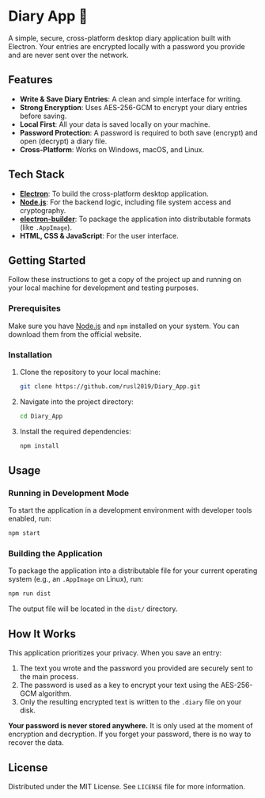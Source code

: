 # Diary App 📝

A simple, secure, cross-platform desktop diary application built with Electron. Your entries are encrypted locally with a password you provide and are never sent over the network.

## Features

- **Write & Save Diary Entries**: A clean and simple interface for writing.
- **Strong Encryption**: Uses AES-256-GCM to encrypt your diary entries before saving.
- **Local First**: All your data is saved locally on your machine.
- **Password Protection**: A password is required to both save (encrypt) and open (decrypt) a diary file.
- **Cross-Platform**: Works on Windows, macOS, and Linux.

## Tech Stack

- **[Electron](https://www.electronjs.org/)**: To build the cross-platform desktop application.
- **[Node.js](https://nodejs.org/)**: For the backend logic, including file system access and cryptography.
- **[electron-builder](https://www.electron.build/)**: To package the application into distributable formats (like `.AppImage`).
- **HTML, CSS & JavaScript**: For the user interface.

## Getting Started

Follow these instructions to get a copy of the project up and running on your local machine for development and testing purposes.

### Prerequisites

Make sure you have [Node.js](https://nodejs.org/) and `npm` installed on your system. You can download them from the official website.

### Installation

1.  Clone the repository to your local machine:
    ```sh
    git clone https://github.com/rusl2019/Diary_App.git
    ```
2.  Navigate into the project directory:
    ```sh
    cd Diary_App
    ```
3.  Install the required dependencies:
    ```sh
    npm install
    ```

## Usage

### Running in Development Mode

To start the application in a development environment with developer tools enabled, run:

```sh
npm start
```

### Building the Application

To package the application into a distributable file for your current operating system (e.g., an `.AppImage` on Linux), run:

```sh
npm run dist
```

The output file will be located in the `dist/` directory.

## How It Works

This application prioritizes your privacy. When you save an entry:

1.  The text you wrote and the password you provided are securely sent to the main process.
2.  The password is used as a key to encrypt your text using the AES-256-GCM algorithm.
3.  Only the resulting encrypted text is written to the `.diary` file on your disk.

**Your password is never stored anywhere.** It is only used at the moment of encryption and decryption. If you forget your password, there is no way to recover the data.

## License

Distributed under the MIT License. See `LICENSE` file for more information.
